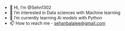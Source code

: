 - 👋 Hi, I’m @Sehn1302
- 👀 I’m interested in Data sciences with Machine learning
- 🌱 I’m currently learning Ai models with Python
- 📫 How to reach me - sehanbalajee@gmail.com

<!---
Sehn1302/Sehn1302 is a ✨ special ✨ repository because its `README.md` (this file) appears on your GitHub profile.
You can click the Preview link to take a look at your changes.
--->
